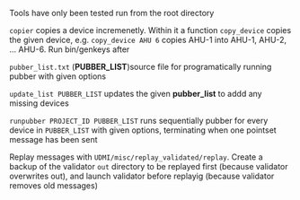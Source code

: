 Tools have only been tested run from the root directory

`copier` copies a device incremenetly. Within it a function `copy_device` copies the given device, e.g. `copy_device AHU 6` copies AHU-1 into AHU-1, AHU-2, ... AHU-6. Run bin/genkeys after

`pubber_list.txt` (__PUBBER_LIST__)source file for programatically running pubber with given options

`update_list PUBBER_LIST` updates the given __pubber_list__ to addd any missing devices

`runpubber PROJECT_ID PUBBER_LIST` runs sequentially pubber for every device in `PUBBER_LIST` with given options, terminating when one pointset message has been sent

Replay messages with `UDMI/misc/replay_validated/replay`. Create a backup of the validator `out` directory to be replayed first (because validator overwrites out), and launch validator before replayig (because validator removes old messages)